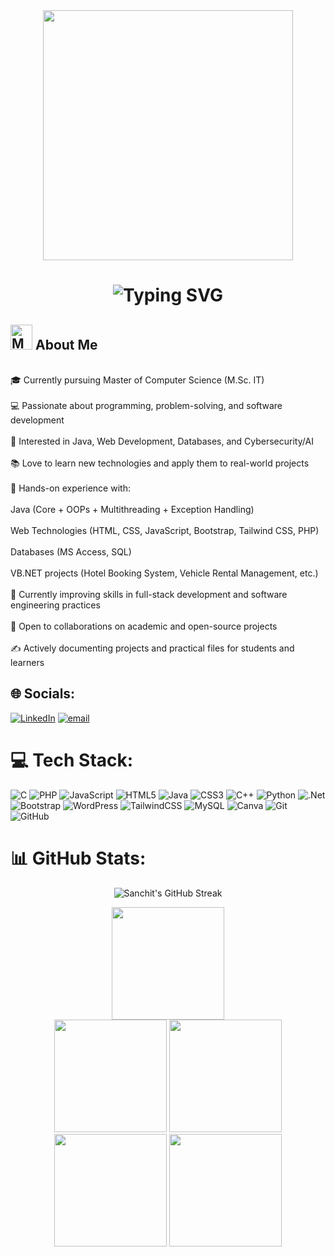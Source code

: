  <div id="header" align="center">
  <img src="https://media2.giphy.com/media/v1.Y2lkPTc5MGI3NjExbTgwaG92eTQwdWQzdGM1bTRqemc4dW8xc3B2Z3M2Ynhzc2NuNGpuMiZlcD12MV9pbnRlcm5hbF9naWZfYnlfaWQmY3Q9Zw/jBOOXxSJfG8kqMxT11/giphy.gif"  width="400"/>       
	 
</div>
  
<div align="center">    
    <h1> 
        <img src="https://readme-typing-svg.herokuapp.com?font=Jetbrains+mono&size=25&duration=3200&color=08A4BD&center=true&vCenter=true&width=450&lines=Hey...+I'm+Jadwinder+Singh;Welcome+to+my+Github+profile!;Aspiring+Web+Developer!;Exploring+new+tech+stacks!;Let's+code+together!" alt="Typing SVG"/> 
    </h1>  
</div>



<h2><img src="https://github.com/Tarikul-Islam-Anik/Animated-Fluent-Emojis/blob/master/Emojis/People%20with%20professions/Man%20Technologist%20Medium%20Skin%20Tone.png" alt="Man Technologist Medium Skin Tone" width="35" height="40" /> About Me </h2>


<br>🎓 Currently pursuing Master of Computer Science (M.Sc. IT)<br><br>💻 Passionate about programming, problem-solving, and software development<br><br>🚀 Interested in Java, Web Development, Databases, and Cybersecurity/AI<br><br>📚 Love to learn new technologies and apply them to real-world projects<br><br>🔧 Hands-on experience with:<br><br>Java (Core + OOPs + Multithreading + Exception Handling)<br><br>Web Technologies (HTML, CSS, JavaScript, Bootstrap, Tailwind CSS, PHP)<br><br>Databases (MS Access, SQL)<br><br>VB.NET projects (Hotel Booking System, Vehicle Rental Management, etc.)<br><br>🌱 Currently improving skills in full-stack development and software engineering practices<br><br>🤝 Open to collaborations on academic and open-source projects<br><br>✍️ Actively documenting projects and practical files for students and learners


## 🌐 Socials:
[![LinkedIn](https://img.shields.io/badge/LinkedIn-%230077B5.svg?logo=linkedin&logoColor=white)](https://linkedin.com/in/jadwinder05) [![email](https://img.shields.io/badge/Email-D14836?logo=gmail&logoColor=white)](mailto:jadpassi@gmail.com) 

# 💻 Tech Stack:
![C](https://img.shields.io/badge/c-%2300599C.svg?style=for-the-badge&logo=c&logoColor=white) ![PHP](https://img.shields.io/badge/php-%23777BB4.svg?style=for-the-badge&logo=php&logoColor=white) ![JavaScript](https://img.shields.io/badge/javascript-%23323330.svg?style=for-the-badge&logo=javascript&logoColor=%23F7DF1E) ![HTML5](https://img.shields.io/badge/html5-%23E34F26.svg?style=for-the-badge&logo=html5&logoColor=white) ![Java](https://img.shields.io/badge/java-%23ED8B00.svg?style=for-the-badge&logo=openjdk&logoColor=white) ![CSS3](https://img.shields.io/badge/css3-%231572B6.svg?style=for-the-badge&logo=css3&logoColor=white) ![C++](https://img.shields.io/badge/c++-%2300599C.svg?style=for-the-badge&logo=c%2B%2B&logoColor=white) ![Python](https://img.shields.io/badge/python-3670A0?style=for-the-badge&logo=python&logoColor=ffdd54) ![.Net](https://img.shields.io/badge/.NET-5C2D91?style=for-the-badge&logo=.net&logoColor=white) ![Bootstrap](https://img.shields.io/badge/bootstrap-%238511FA.svg?style=for-the-badge&logo=bootstrap&logoColor=white) ![WordPress](https://img.shields.io/badge/WordPress-%23117AC9.svg?style=for-the-badge&logo=WordPress&logoColor=white) ![TailwindCSS](https://img.shields.io/badge/tailwindcss-%2338B2AC.svg?style=for-the-badge&logo=tailwind-css&logoColor=white) ![MySQL](https://img.shields.io/badge/mysql-4479A1.svg?style=for-the-badge&logo=mysql&logoColor=white) ![Canva](https://img.shields.io/badge/Canva-%2300C4CC.svg?style=for-the-badge&logo=Canva&logoColor=white) ![Git](https://img.shields.io/badge/git-%23F05033.svg?style=for-the-badge&logo=git&logoColor=white) ![GitHub](https://img.shields.io/badge/github-%23121011.svg?style=for-the-badge&logo=github&logoColor=white)


# 📊 GitHub Stats:
<div align="center" width="50%">
<p><img align="center"
src="https://github-readme-streak-stats.herokuapp.com/?user=sanchitc05&theme=dark&fire=FF5E5E&ring=FFB380&currStreakNum=FF5E5E"  alt="Sanchit's GitHub Streak" /></p>
</div>

<div align="center">
  <div>
  <img height="180em" src="https://github-profile-summary-cards.vercel.app/api/cards/profile-details?username=jadwinder&theme=github_dark" />
  </div>
  <img height="180em" src="https://github-profile-summary-cards.vercel.app/api/cards/repos-per-language?username=jadwinder&theme=github_dark"  />
  <img height="180em" src="https://github-profile-summary-cards.vercel.app/api/cards/most-commit-language?username=jadwinder&theme=github_dark"  />
  <img height="180em" src="https://github-profile-summary-cards.vercel.app/api/cards/stats?username=jadwinder&theme=github_dark"/>
  <img height="180em" src="https://github-profile-summary-cards.vercel.app/api/cards/productive-time?username=jadwinder&theme=github_dark" />
</div>
<br>
<div align="center">



